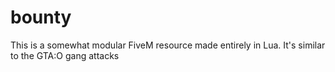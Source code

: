 # bounty
This is a somewhat modular FiveM resource made entirely in Lua. It's similar to the GTA:O gang attacks
